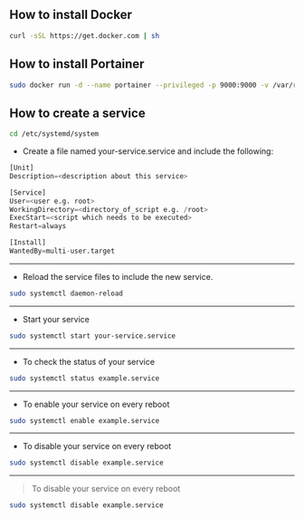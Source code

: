 ## How to install Docker
```bash
curl -sSL https://get.docker.com | sh
```

## How to install Portainer
```bash
sudo docker run -d --name portainer --privileged -p 9000:9000 -v /var/run/docker.sock:/var/run/docker.sock -v /home/pi/data/portainer:/data portainer/portainer
```

## How to create a service
```bash
cd /etc/systemd/system
```
- Create a file named your-service.service and include the following:

```py
[Unit]
Description=<description about this service>

[Service]
User=<user e.g. root>
WorkingDirectory=<directory_of_script e.g. /root>
ExecStart=<script which needs to be executed>
Restart=always

[Install]
WantedBy=multi-user.target
```

___

- Reload the service files to include the new service.
```bash
sudo systemctl daemon-reload
```
___

- Start your service
```bash
sudo systemctl start your-service.service
```
___

- To check the status of your service
```bash
sudo systemctl status example.service
```
___

- To enable your service on every reboot
```bash
sudo systemctl enable example.service
```
___

- To disable your service on every reboot
```bash
sudo systemctl disable example.service
```

___


> To disable your service on every reboot
```bash
sudo systemctl disable example.service
```
